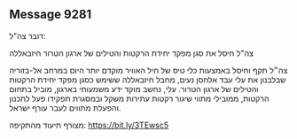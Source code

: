 ## Message 9281

דובר צה"ל:

צה"ל חיסל את סגן מפקד יחידת הרקטות והטילים של ארגון הטרור חיזבאללה

צה״ל תקף וחיסל באמצעות כלי טיס של חיל האוויר מוקדם יותר היום במרחב אל-בזוריה שבלבנון את עלי עבד אלחסן נעים, מחבל חיזבאללה ששימש כסגן מפקד יחידת הרקטות והטילים של ארגון הטרור. עלי, נחשב מוקד ידע משמעותי בארגון, מוביל בתחום הרקטות, ממובילי מתווי שיגור רקטות עתירות משקל ובמסגרת תפקידו פעל לתכנון והפעלת מתווים לעבר עורף ישראל.

מצורף תיעוד מהתקיפה: https://bit.ly/3TEwsc5

